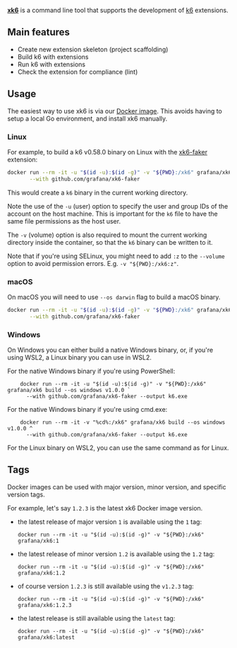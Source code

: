 **[xk6](https://github.com/grafana/xk6)** is a command line tool that supports the development of [k6](https://github.com/grafana/k6) extensions. 

## Main features

- Create new extension skeleton (project scaffolding)
- Build k6 with extensions
- Run k6 with extensions
- Check the extension for compliance (lint)

## Usage

The easiest way to use xk6 is via our [Docker image](https://hub.docker.com/r/grafana/xk6). This avoids having to setup a local Go environment, and install xk6 manually.

### Linux

For example, to build a k6 v0.58.0 binary on Linux with the [xk6-faker](https://github.com/grafana/xk6-faker) extension:

```bash
docker run --rm -it -u "$(id -u):$(id -g)" -v "${PWD}:/xk6" grafana/xk6 build v1.0.0 \
       --with github.com/grafana/xk6-faker
```

This would create a `k6` binary in the current working directory.

Note the use of the `-u` (user) option to specify the user and group IDs of the account on the host machine. This is important for the `k6` file to have the same file permissions as the host user.

The `-v` (volume) option is also required to mount the current working directory inside the container, so that the `k6` binary can be written to it.

Note that if you're using SELinux, you might need to add `:z` to the `--volume` option to avoid permission errors. E.g. `-v "${PWD}:/xk6:z"`.

### macOS

On macOS you will need to use `--os darwin` flag to build a macOS binary.

```bash
docker run --rm -it -u "$(id -u):$(id -g)" -v "${PWD}:/xk6" grafana/xk6 build --os darwin v1.0.0 \
       --with github.com/grafana/xk6-faker
```

### Windows

On Windows you can either build a native Windows binary, or, if you're using WSL2, a Linux binary you can use in WSL2.

For the native Windows binary if you're using PowerShell:

```
    docker run --rm -it -u "$(id -u):$(id -g)" -v "${PWD}:/xk6" grafana/xk6 build --os windows v1.0.0 `
      --with github.com/grafana/xk6-faker --output k6.exe 
```

For the native Windows binary if you're using cmd.exe:

```
    docker run --rm -it -v "%cd%:/xk6" grafana/xk6 build --os windows v1.0.0 ^
      --with github.com/grafana/xk6-faker --output k6.exe
```

For the Linux binary on WSL2, you can use the same command as for Linux.

## Tags

Docker images can be used with major version, minor version, and specific version tags.

For example, let's say `1.2.3` is the latest xk6 Docker image version.

- the latest release of major version `1` is available using the `1` tag:

      docker run --rm -it -u "$(id -u):$(id -g)" -v "${PWD}:/xk6" grafana/xk6:1

- the latest release of minor version `1.2` is available using the `1.2` tag:

      docker run --rm -it -u "$(id -u):$(id -g)" -v "${PWD}:/xk6" grafana/xk6:1.2

- of course version `1.2.3` is still available using the `v1.2.3` tag:

      docker run --rm -it -u "$(id -u):$(id -g)" -v "${PWD}:/xk6" grafana/xk6:1.2.3

- the latest release is still available using the `latest` tag:

      docker run --rm -it -u "$(id -u):$(id -g)" -v "${PWD}:/xk6" grafana/xk6:latest
